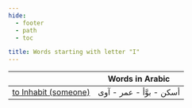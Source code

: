 ```yaml
---
hide:
  - footer
  - path
  - toc

title: Words starting with letter "I"
---
```


|  | Words in Arabic |
| ---- | ---- |
| [to Inhabit (someone)](../S/settle-someone.md) | أسكن - بوَّأ - عمر - آوى |